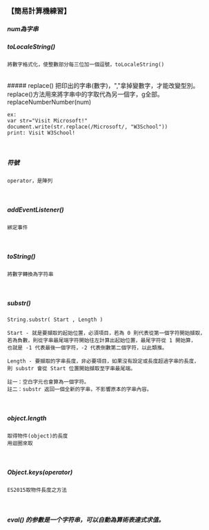 ### 【簡易計算機練習】

##### num為字串

##### toLocaleString()
    將數字格式化，使整數部分每三位加一個逗號，toLocaleString()
  <br />
##### replace()
    把印出的字串(數字)，","拿掉變數字，才能改變型別。
    replace()方法用來將字串中的字取代為另一個字，g全部。
    replaceNumberNumber(num)

    ex:
    var str="Visit Microsoft!"
    document.write(str.replace(/Microsoft/, "W3School"))
    print: Visit W3School!
   <br />

##### 符號
    operator，是陣列
   <br />

##### addEventListener()
    綁定事件
   <br />

##### toString()
    將數字轉換為字符串
   <br />

##### substr()
    String.substr( Start , Length )

    Start - 就是要擷取的起始位置，必須項目，若為 0 則代表從第一個字符開始擷取，
    若為負數，則從字串最尾端字符開始往左計算出起始位置，最尾字符從 1 開始算，
    也就是 -1 代表最後一個字符，-2 代表倒數第二個字符，以此類推。

    Length - 要擷取的字串長度，非必要項目，如果沒有設定或長度超過字串的長度，
    則 substr 會從 Start 位置開始擷取至字串最尾端。

    註一：空白字元也會算為一個字符。
    註二：substr 返回一個全新的字串，不影響原本的字串內容。
   <br />

##### object.length
    取得物件(object)的長度
    用迴圈來取
   <br />

##### Object.keys(operator)
    ES2015取物件長度之方法
   <br />

##### eval() 的参數是一个字符串，可以自動為算術表達式求值。